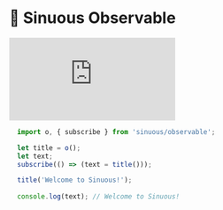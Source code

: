 # 🐍 Sinuous Observable

![Badge size](http://img.badgesize.io/https://unpkg.com/sinuous@latest/observable/dist/observable.js?compression=gzip&label=gzip&style=flat-square)

```js
  import o, { subscribe } from 'sinuous/observable';

  let title = o();
  let text;
  subscribe(() => (text = title()));

  title('Welcome to Sinuous!');
  
  console.log(text); // Welcome to Sinuous!
```
